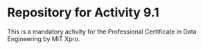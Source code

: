 # Repository for Activity 9.1

This is a mandatory activity for the Professional Certificate in Data Engineering by MIT Xpro.